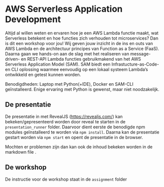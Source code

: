 # AWS Serverless Application Development

Altijd al willen weten en ervaren hoe je een AWS Lambda functie maakt, wat Serverless betekent en hoe functies zich verhouden tot microservices? 
Dan is dit een workshop voor jou! 
Wij geven jouw inzicht in de ins en outs van AWS Lambda en de architectuur principes van Function as a Service (FaaS). 
Daarna gaan we hands-on aan de slag met het realiseren van message-driven- en REST-API Lambda functies gebruikmakend van het AWS Serverless Application Model (SAM). 
SAM biedt een Infrastucture-as-Code- en CLI oplossing waarmee eenvoudig op een lokaal systeem Lambda’s ontwikkeld en getest kunnen worden.

Benodigdheden: Laptop met Python(+IDE), Docker en SAM-CLI geïnstalleerd. 
Enige ervaring met Python is gewenst, maar niet noodzakelijk.

## De presentatie

De presentatie in met RevealJS (<https://revealjs.com/>) kan bekeken/gepresenteerd worden door reveal te starten in de `presentation_runner` folder.
Daarvoor dient eerste de benodigde npm modules geïnstalleerd te worden via `npm install`.
Daarna kan de presentatie gestart worden via `npm start` en opent de presentatie in de browser.

Mochten er problemen zijn dan kan ook de inhoud bekeken worden in de markdown file [](lecture/serverless.md).

## De workshop

De instructie voor de workshop staat in de `assignment` folder [](assignment/serverless.md)

